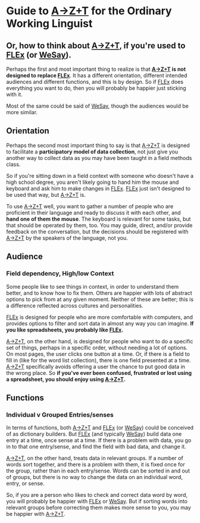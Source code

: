# Guide to [A→Z+T](https://github.com/kent-rasmussen/azt) for the Ordinary Working Linguist

## Or, how to think about [A→Z+T](https://github.com/kent-rasmussen/azt), if you're used to [FLEx](https://software.sil.org/fieldworks/) (or [WeSay](https://software.sil.org/wesay/)).

Perhaps the first and most important thing to realize is that **[A→Z+T](https://github.com/kent-rasmussen/azt) is not designed to replace [FLEx](https://software.sil.org/fieldworks/)**. It has a different orientation, different intended audiences and different functions, and this is by design. So if [FLEx](https://software.sil.org/fieldworks/) does everything you want to do, then you will probably be happier just sticking with it.

Most of the same could be said of [WeSay](https://software.sil.org/wesay/), though the audiences would be more similar.

## Orientation
Perhaps the second most important thing to say is that [A→Z+T](https://github.com/kent-rasmussen/azt) is designed to facilitate a **participatory model of data collection**, not just give you another way to collect data as you may have been taught in a field methods class.

So if you're sitting down in a field context with someone who doesn't have a high school degree, you aren't likely going to hand him the mouse and keyboard and ask him to make changes in [FLEx](https://software.sil.org/fieldworks/). [FLEx](https://software.sil.org/fieldworks/) just isn't designed to be used that way, but [A→Z+T](https://github.com/kent-rasmussen/azt) is.

To use [A→Z+T](https://github.com/kent-rasmussen/azt) well, you want to gather a number of people who are proficient in their language and ready to discuss it with each other, and **hand one of them the mouse**. The keyboard is relevant for some tasks, but that should be operated by them, too. You may guide, direct, and/or provide feedback on the conversation, but the decisions should be registered with [A→Z+T](https://github.com/kent-rasmussen/azt) by the speakers of the language, not you.

## Audience

### Field dependency, High/low Context
Some people like to see things in context, in order to understand them better, and to know how to fix them. Others are happier with lots of abstract options to pick from at any given moment. Neither of these are better; this is a difference reflected across cultures and personalities.

[FLEx](https://software.sil.org/fieldworks/) is designed for people who are more comfortable with computers, and provides options to filter and sort data in almost any way you can imagine. **If you like spreadsheets, you probably like [FLEx](https://software.sil.org/fieldworks/).**

[A→Z+T](https://github.com/kent-rasmussen/azt), on the other hand, is designed for people who want to do a specific set of things, perhaps in a specific order, without needing a lot of options. On most pages, the user clicks one button at a time. Or, if there is a field to fill in (like for the word list collection), there is one field presented at a time. [A→Z+T](https://github.com/kent-rasmussen/azt) specifically avoids offering a user the chance to put good data in the wrong place. So **if you've ever been confused, frustrated or lost using a spreadsheet, you should enjoy using [A→Z+T](https://github.com/kent-rasmussen/azt).**

## Functions

### Individual v Grouped Entries/senses
In terms of functions, both [A→Z+T](https://github.com/kent-rasmussen/azt) and [FLEx](https://software.sil.org/fieldworks/) (or [WeSay](https://software.sil.org/wesay/)) could be conceived of as dictionary builders. But [FLEx](https://software.sil.org/fieldworks/) (and typically [WeSay](https://software.sil.org/wesay/)) build data one entry at a time, once sense at a time. If there is a problem with data, you go in to that one entry/sense, and find the field with bad data, and change it.

[A→Z+T](https://github.com/kent-rasmussen/azt), on the other hand, treats data in relevant groups. If a number of words sort together, and there is a problem with them, it is fixed once for the group, rather than in each entry/sense. Words can be sorted in and out of groups, but there is no way to change the data on an individual word, entry, or sense.

So, if you are a person who likes to check and correct data word by word, you will probably be happier with [FLEx](https://software.sil.org/fieldworks/) or [WeSay](https://software.sil.org/wesay/). But if sorting words into relevant groups before correcting them makes more sense to you, you may be happier with [A→Z+T](https://github.com/kent-rasmussen/azt).
